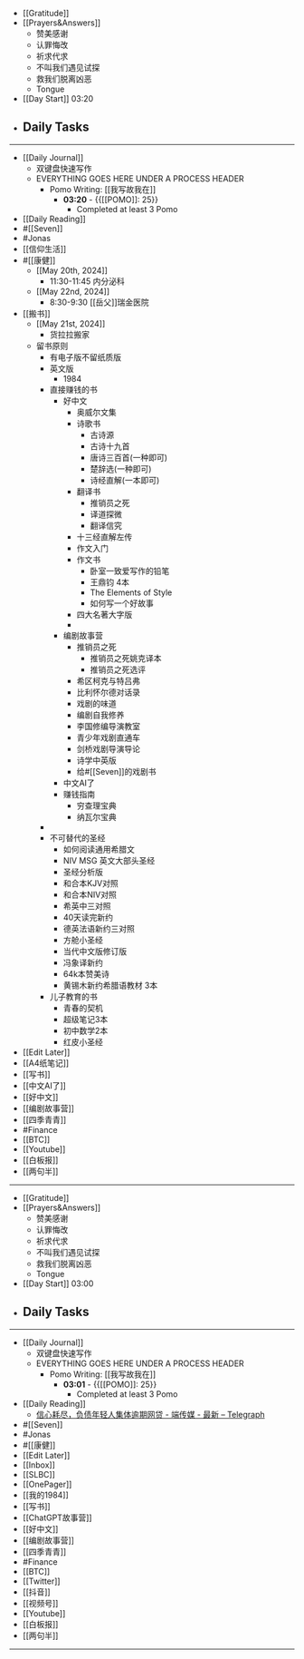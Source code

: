 - [[Gratitude]]
- [[Prayers&Answers]]
    - 赞美感谢
    - 认罪悔改
    - 祈求代求
    - 不叫我们遇见试探
    - 救我们脱离凶恶
    - Tongue
- [[Day Start]] 03:20
- Daily Tasks
    - 
- ---
- [[Daily Journal]] 
    - 双键盘快速写作
    - EVERYTHING GOES HERE UNDER A PROCESS HEADER
        - Pomo Writing: [[我写故我在]]
            - **03:20** - {{[[POMO]]: 25}}
                -  Completed at least 3 Pomo
- [[Daily Reading]]
- #[[Seven]]
- #Jonas 
- [[信仰生活]]
- #[[康健]]
    - [[May 20th, 2024]]
        - 11:30-11:45 内分泌科
    - [[May 22nd, 2024]]
        - 8:30-9:30 [[岳父]]瑞金医院
- [[搬书]]
    - [[May 21st, 2024]]
        - 货拉拉搬家
    - 留书原则
        - 有电子版不留纸质版
        - 英文版
            - 1984
        - 直接赚钱的书
            - 好中文
                - 奥威尔文集
                - 诗歌书
                    - 古诗源
                    - 古诗十九首
                    - 唐诗三百首(一种即可)
                    - 楚辞选(一种即可)
                    - 诗经直解(一本即可)
                - 翻译书
                    - 推销员之死
                    - 译道探微
                    - 翻译信究
                - 十三经直解左传
                - 作文入门
                - 作文书
                    - 卧室一致爱写作的铅笔
                    - 王鼎钧 4本
                    - The Elements of Style
                    - 如何写一个好故事
                - 四大名著大字版
                - 
            - 编剧故事营
                - 推销员之死
                    - 推销员之死姚克译本
                    - 推销员之死选评
                - 希区柯克与特吕弗
                - 比利怀尔德对话录
                - 戏剧的味道
                - 编剧自我修养
                - 李国修编导演教室
                - 青少年戏剧直通车
                - 剑桥戏剧导演导论
                - 诗学中英版
                - 给#[[Seven]]的戏剧书
            - 中文AI了
            - 赚钱指南
                - 穷查理宝典
                - 纳瓦尔宝典
        - 
        - 不可替代的圣经
            - 如何阅读通用希腊文
            - NIV MSG 英文大部头圣经
            - 圣经分析版
            - 和合本KJV对照
            - 和合本NIV对照
            - 希英中三对照
            - 40天读完新约
            - 德英法语新约三对照
            - 方舱小圣经
            - 当代中文版修订版
            - 冯象译新约
            - 64k本赞美诗
            - 黄锡木新约希腊语教材 3本
        - 儿子教育的书
            - 青春的契机
            - 超级笔记3本
            - 初中数学2本
            - 红皮小圣经
- [[Edit Later]]
- [[A4纸笔记]]
- [[写书]]
- [[中文AI了]]
- [[好中文]]
- [[编剧故事营]]
- [[四季青青]]
- #Finance
- [[BTC]]
- [[Youtube]]
- [[白板报]]
- [[两句半]]
- ---
- [[Gratitude]]
- [[Prayers&Answers]]
    - 赞美感谢
    - 认罪悔改
    - 祈求代求
    - 不叫我们遇见试探
    - 救我们脱离凶恶
    - Tongue
- [[Day Start]] 03:00
- Daily Tasks
    - 
- ---
- [[Daily Journal]] 
    - 双键盘快速写作
    - EVERYTHING GOES HERE UNDER A PROCESS HEADER
        - Pomo Writing: [[我写故我在]]
            - **03:01** - {{[[POMO]]: 25}}
                -  Completed at least 3 Pomo
- [[Daily Reading]]
    - [信心耗尽，负债年轻人集体逾期网贷 - 端传媒 - 最新 – Telegraph](https://telegra.ph/%E4%BF%A1%E5%BF%83%E8%80%97%E5%B0%BD%E8%B4%9F%E5%80%BA%E5%B9%B4%E8%BD%BB%E4%BA%BA%E9%9B%86%E4%BD%93%E9%80%BE%E6%9C%9F%E7%BD%91%E8%B4%B7---%E7%AB%AF%E4%BC%A0%E5%AA%92---%E6%9C%80%E6%96%B0-05-14-2)
- #[[Seven]]
- #Jonas 
- #[[康健]]
- [[Edit Later]]
- [[Inbox]]
- [[SLBC]]
- [[OnePager]]
- [[我的1984]]
- [[写书]]
- [[ChatGPT故事营]]
- [[好中文]]
- [[编剧故事营]]
- [[四季青青]]
- #Finance
- [[BTC]]
- [[Twitter]]
- [[抖音]]
- [[视频号]]
- [[Youtube]]
- [[白板报]]
- [[两句半]]
- ---
